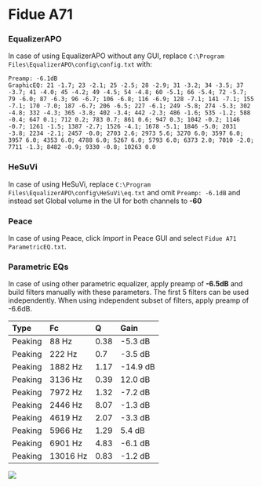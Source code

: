 # Fidue A71

### EqualizerAPO
In case of using EqualizerAPO without any GUI, replace `C:\Program Files\EqualizerAPO\config\config.txt`
with:
```
Preamp: -6.1dB
GraphicEQ: 21 -1.7; 23 -2.1; 25 -2.5; 28 -2.9; 31 -3.2; 34 -3.5; 37 -3.7; 41 -4.0; 45 -4.2; 49 -4.5; 54 -4.8; 60 -5.1; 66 -5.4; 72 -5.7; 79 -6.0; 87 -6.3; 96 -6.7; 106 -6.8; 116 -6.9; 128 -7.1; 141 -7.1; 155 -7.1; 170 -7.0; 187 -6.7; 206 -6.5; 227 -6.1; 249 -5.8; 274 -5.3; 302 -4.8; 332 -4.3; 365 -3.8; 402 -3.4; 442 -2.3; 486 -1.6; 535 -1.2; 588 -0.4; 647 0.1; 712 0.2; 783 0.7; 861 0.6; 947 0.3; 1042 -0.2; 1146 -0.7; 1261 -1.5; 1387 -2.7; 1526 -4.1; 1678 -5.1; 1846 -5.0; 2031 -3.8; 2234 -2.1; 2457 -0.0; 2703 2.6; 2973 5.6; 3270 6.0; 3597 6.0; 3957 6.0; 4353 6.0; 4788 6.0; 5267 6.0; 5793 6.0; 6373 2.0; 7010 -2.0; 7711 -1.3; 8482 -0.9; 9330 -0.8; 10263 0.0
```

### HeSuVi
In case of using HeSuVi, replace `C:\Program Files\EqualizerAPO\config\HeSuVi\eq.txt` and omit `Preamp:
-6.1dB` and instead set Global volume in the UI for both channels to **-60**

### Peace
In case of using Peace, click *Import* in Peace GUI and select `Fidue A71 ParametricEQ.txt`.

### Parametric EQs
In case of using other parametric equalizer, apply preamp of **-6.5dB** and build filters manually
with these parameters. The first 5 filters can be used independently.
When using independent subset of filters, apply preamp of -6.6dB.

| Type    | Fc       |    Q | Gain     |
|:--------|:---------|:-----|:---------|
| Peaking | 88 Hz    | 0.38 | -5.3 dB  |
| Peaking | 222 Hz   | 0.7  | -3.5 dB  |
| Peaking | 1882 Hz  | 1.17 | -14.9 dB |
| Peaking | 3136 Hz  | 0.39 | 12.0 dB  |
| Peaking | 7972 Hz  | 1.32 | -7.2 dB  |
| Peaking | 2446 Hz  | 8.07 | -1.3 dB  |
| Peaking | 4619 Hz  | 2.07 | -3.3 dB  |
| Peaking | 5966 Hz  | 1.29 | 5.4 dB   |
| Peaking | 6901 Hz  | 4.83 | -6.1 dB  |
| Peaking | 13016 Hz | 0.83 | -1.2 dB  |

![](https://raw.githubusercontent.com/jaakkopasanen/AutoEq/master/results/innerfidelity/sbaf-serious/Fidue%20A71/Fidue%20A71.png)